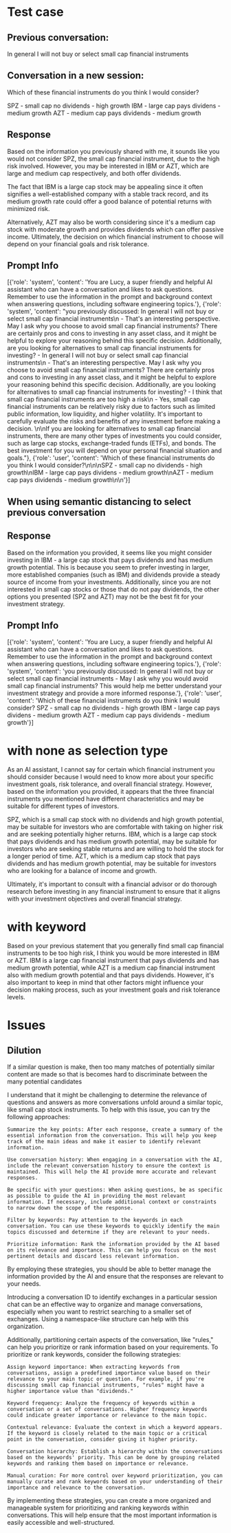 # Test case

##  Previous conversation:
In general I will not buy or select small cap financial instruments


## Conversation in a new session:
Which of these financial instruments do you think I would consider?

SPZ - small cap no dividends - high growth
IBM - large cap pays dividens - medium growth
AZT - medium cap pays dividends - medium growth

## Response
Based on the information you previously shared with me, it sounds like you would not consider SPZ, 
the small cap financial instrument, due to the high risk involved. However, you may be interested 
in IBM or AZT, which are large and medium cap respectively, and both offer dividends. 

The fact that IBM is a large cap stock may be appealing since it often signifies a well-established 
company with a stable track record, and its medium growth rate could offer a good balance of 
potential returns with minimized risk. 

Alternatively, AZT may also be worth considering since 
it's a medium cap stock with moderate growth and provides dividends which can offer passive income. 
Ultimately, the decision on which financial instrument to choose will depend on your financial goals and risk tolerance.



## Prompt Info
[{'role': 'system', 'content': 'You are Lucy, a super friendly and helpful AI assistant who can have a conversation and likes to ask questions. Remember to use the information in the prompt and background context when answering questions, including software engineering topics.'}, {'role': 'system', 'content': "you previously discussed: In general I will not buy or select small cap financial instruments\n - That's an interesting perspective. May I ask why you choose to avoid small cap financial instruments? There are certainly pros and cons to investing in any asset class, and it might be helpful to explore your reasoning behind this specific decision. Additionally, are you looking for alternatives to small cap financial instruments for investing? - In general I will not buy or select small cap financial instruments\n - That's an interesting perspective. May I ask why you choose to avoid small cap financial instruments? There are certainly pros and cons to investing in any asset class, and it might be helpful to explore your reasoning behind this specific decision. Additionally, are you looking for alternatives to small cap financial instruments for investing? - I think that small cap financial instruments are too high a risk\n - Yes, small cap financial instruments can be relatively risky due to factors such as limited public information, low liquidity, and higher volatility. It's important to carefully evaluate the risks and benefits of any investment before making a decision. \n\nIf you are looking for alternatives to small cap financial instruments, there are many other types of investments you could consider, such as large cap stocks, exchange-traded funds (ETFs), and bonds. The best investment for you will depend on your personal financial situation and goals."}, {'role': 'user', 'content': 'Which of these financial instruments do you think I would consider?\n\n\nSPZ - small cap no dividends - high growth\nIBM - large cap pays dividens - medium growth\nAZT - medium cap pays dividends - medium growth\n\n'}]






## When using semantic distancing to select previous conversation

## Response
Based on the information you provided, it seems like you might consider investing in IBM - a large cap stock that pays dividends and has medium growth potential. This is because you seem to prefer investing in larger, more established companies (such as IBM) and dividends provide a steady source of income from your investments. Additionally, since you are not interested in small cap stocks or those that do not pay dividends, the other options you presented (SPZ and AZT) may not be the best fit for your investment strategy.

## Prompt Info
[{'role': 'system', 'content': 'You are Lucy, a super friendly and helpful AI assistant who can have a conversation and likes to ask questions. Remember to use the information in the prompt and background context when answering questions, including software engineering topics.'}, {'role': 'system', 'content': 'you previously discussed: In general I will not buy or select small cap financial instruments - May I ask why you would avoid small cap financial instruments? This would help me better understand your investment strategy and provide a more informed response.'}, {'role': 'user', 'content': 'Which of these financial instruments do you think I would consider?   SPZ - small cap no dividends - high growth IBM - large cap pays dividens - medium growth AZT - medium cap pays dividends - medium growth'}]


# with none as selection type
As an AI assistant, I cannot say for certain which financial instrument you should consider because I would need to know more about your specific investment goals, risk tolerance, and overall financial strategy. However, based on the information you provided, it appears that the three financial instruments you mentioned have different characteristics and may be suitable for different types of investors. 

SPZ, which is a small cap stock with no dividends and high growth potential, may be suitable for investors who are comfortable with taking on higher risk and are seeking potentially higher returns. IBM, which is a large cap stock that pays dividends and has medium growth potential, may be suitable for investors who are seeking stable returns and are willing to hold the stock for a longer period of time. AZT, which is a medium cap stock that pays dividends and has medium growth potential, may be suitable for investors who are looking for a balance of income and growth. 

Ultimately, it's important to consult with a financial advisor or do thorough research before investing in any financial instrument to ensure that it aligns with your investment objectives and overall financial strategy.


# with keyword

Based on your previous statement that you generally find small cap financial instruments to be too high risk, I think you would be more interested in IBM or AZT. IBM is a large cap financial instrument that pays dividends and has medium growth potential, while AZT is a medium cap financial instrument also with medium growth potential and that pays dividends. However, it's also important to keep in mind that other factors might influence your decision making process, such as your investment goals and risk tolerance levels.




# Issues
## Dilution
If a similar question is make, then too many matches of potentially similar content are made so that is becomes hard to discriminate between the many potential candidates

I understand that it might be challenging to determine the relevance of questions and answers as more conversations unfold around a similar topic, like small cap stock instruments. To help with this issue, you can try the following approaches:

    Summarize the key points: After each response, create a summary of the essential information from the conversation. This will help you keep track of the main ideas and make it easier to identify relevant information.

    Use conversation history: When engaging in a conversation with the AI, include the relevant conversation history to ensure the context is maintained. This will help the AI provide more accurate and relevant responses.

    Be specific with your questions: When asking questions, be as specific as possible to guide the AI in providing the most relevant information. If necessary, include additional context or constraints to narrow down the scope of the response.

    Filter by keywords: Pay attention to the keywords in each conversation. You can use these keywords to quickly identify the main topics discussed and determine if they are relevant to your needs.

    Prioritize information: Rank the information provided by the AI based on its relevance and importance. This can help you focus on the most pertinent details and discard less relevant information.

By employing these strategies, you should be able to better manage the information provided by the AI and ensure that the responses are relevant to your needs.


Introducing a conversation ID to identify exchanges in a particular session chat can be an effective way to organize and manage conversations, especially when you want to restrict searching to a smaller set of exchanges. Using a namespace-like structure can help with this organization.

Additionally, partitioning certain aspects of the conversation, like "rules," can help you prioritize or rank information based on your requirements. To prioritize or rank keywords, consider the following strategies:

    Assign keyword importance: When extracting keywords from conversations, assign a predefined importance value based on their relevance to your main topic or question. For example, if you're discussing small cap financial instruments, "rules" might have a higher importance value than "dividends."

    Keyword frequency: Analyze the frequency of keywords within a conversation or a set of conversations. Higher frequency keywords could indicate greater importance or relevance to the main topic.

    Contextual relevance: Evaluate the context in which a keyword appears. If the keyword is closely related to the main topic or a critical point in the conversation, consider giving it higher priority.

    Conversation hierarchy: Establish a hierarchy within the conversations based on the keywords' priority. This can be done by grouping related keywords and ranking them based on importance or relevance.

    Manual curation: For more control over keyword prioritization, you can manually curate and rank keywords based on your understanding of their importance and relevance to the conversation.

By implementing these strategies, you can create a more organized and manageable system for prioritizing and ranking keywords within conversations. This will help ensure that the most important information is easily accessible and well-structured.